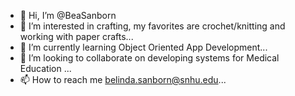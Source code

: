 - 👋 Hi, I’m @BeaSanborn
- 👀 I’m interested in crafting, my favorites are crochet/knitting and working with paper crafts...
- 🌱 I’m currently learning Object Oriented App Development...
- 💞️ I’m looking to collaborate on developing systems for Medical Education ...
- 📫 How to reach me belinda.sanborn@snhu.edu...

<!---
BeaSanborn/BeaSanborn is a ✨ special ✨ repository because its `README.md` (this file) appears on your GitHub profile.
You can click the Preview link to take a look at your changes.
--->

